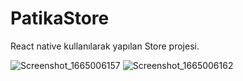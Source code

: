 # PatikaStore
React native kullanılarak yapılan Store projesi.


![Screenshot_1665006157](https://user-images.githubusercontent.com/77445993/194276834-a64299bf-150e-46b2-b7a5-1ec10abb7aa9.png)
![Screenshot_1665006162](https://user-images.githubusercontent.com/77445993/194276844-7edd59f3-fdd8-4798-bdbd-8b27974b0f48.png)

